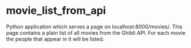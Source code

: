 # movie_list_from_api
Python application which serves a page on localhost:8000/movies/. This page contains a plain list of all movies from the Ghibli API. For each movie the people that appear in it will be listed.
